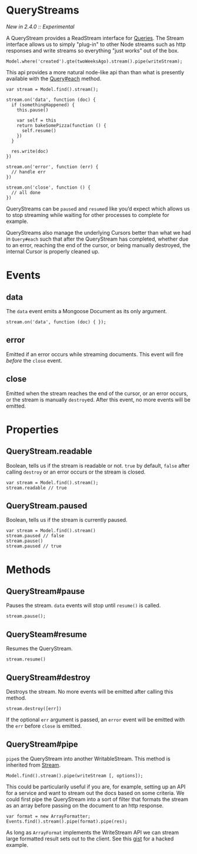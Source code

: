 
QueryStreams
=================

_New in 2.4.0 :: Experimental_

A QueryStream provides a ReadStream interface for [Queries](/docs/query.html).
The Stream interface allows us to simply "plug-in" to other Node streams such as http
responses and write streams so everything "just works" out of the box.

    Model.where('created').gte(twoWeeksAgo).stream().pipe(writeStream);

This api provides a more natural node-like api than than what is presently
available with the [Query#each](/docs/query.html) method.

    var stream = Model.find().stream();

    stream.on('data', function (doc) {
      if (somethingHappened) {
        this.pause()

        var self = this
        return bakeSomePizza(function () {
          self.resume()
        })
      }

      res.write(doc)
    })

    stream.on('error', function (err) {
      // handle err
    })

    stream.on('close', function () {
      // all done
    })

QueryStreams can be `pause`d and `resume`d like you’d expect which
allows us to stop streaming while waiting for other processes to complete
for example.

QueryStreams also manage the underlying Cursors better than what we
had in `Query#each` such that
after the QueryStream has completed, whether due to an error, reaching
the end of the cursor, or being manually destroyed, the internal Cursor
is properly cleaned up.

# Events

## data

The `data` event emits a Mongoose Document as its only argument.

    stream.on('data', function (doc) { });

## error

Emitted if an error occurs while streaming documents. This event
will fire *before* the `close` event.

## close

Emitted when the stream reaches the end of the cursor,
or an error occurs, or the stream is manually `destroy`ed. After
this event, no more events will be emitted.

# Properties

## QueryStream.readable

Boolean, tells us if the stream is readable or not. `true` by
default, `false` after calling `destroy` or an error occurs
or the stream is closed.

    var stream = Model.find().stream();
    stream.readable // true

## QueryStream.paused

Boolean, tells us if the stream is currently paused.

    var stream = Model.find().stream()
    stream.paused // false
    stream.pause()
    stream.paused // true

# Methods

## QueryStream#pause

Pauses the stream. `data` events will stop until `resume()` is
called.

    stream.pause();

## QuerySteam#resume

Resumes the QueryStream.

    stream.resume()

## QueryStream#destroy

Destroys the stream. No more events will be emitted after
calling this method.

    stream.destroy([err])

If the optional `err` argument is passed, an `error` event
will be emitted with the `err` before `close` is emitted.

## QueryStream#pipe

`pipe`s the QueryStream into another WritableStream.
This method is inherited from
[Stream](http://nodejs.org/docs/latest/api/streams.html#stream.pipe).

    Model.find().stream().pipe(writeStream [, options]);

This could be particularily useful if you are, for example,
setting up an API for a service and want to stream out the docs based on some
criteria. We could first pipe the QueryStream into a sort of
filter that formats the stream as an array before passing on
the document to an http response.

    var format = new ArrayFormatter;
    Events.find().stream().pipe(format).pipe(res);

As long as `ArrayFormat` implements the WriteStream API we can
stream large formatted result sets out to the client.
See this [gist](https://gist.github.com/1403797) for a hacked example.

